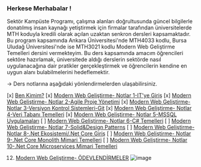 ### Herkese Merhabalar !

Sektör Kampüste Programı, çalışma alanları doğrultusunda güncel bilgilerle donatılmış insan kaynağı yetiştirmek için firmalar tarafından üniversitelerde MTH koduyla kredili olarak açılan uzaktan senkron dersleri kapsamaktadır. 
Bu program kapsamında Ankara Üniversitesi'nde MTH4033 kodlu, Bursa Uludağ Üniversitesi'nde ise MTH3021 kodlu Modern Web Geliştirme Temelleri dersini vermekteyim. Bu ders kapsamında amacım öğrencileri sektöre hazırlamak, üniversitede
aldığı derslerin sektörde nasıl uygulanacağına dair pratikler gerçekleştirmek ve öğrencilerin kendine en uygun alanı bulabilmelerini hedeflemektir. 

-> Ders notlarına aşağıdaki yönlendirmelerden ulaşabilirsiniz.

[x] [Ben Kimim?](https://github.com/KardelRuveyda/sektor-kampuste-sanayi-bakanligi/blob/master/ben-kimim.md)
[x] [Modern Web Geliştirme- Notlar 1-IT'ye Giriş](https://github.com/KardelRuveyda/sektor-kampuste-sanayi-bakanligi/blob/master/modern-web-gelistirme-1.md)
[x] [Modern Web Geliştirme- Notlar 2-Agile Proje Yönetimi](https://github.com/KardelRuveyda/sektor-kampuste-sanayi-bakanligi/blob/master/modern-web-gelistirme-2.md)
[x] [Modern Web Geliştirme- Notlar 3-Versiyon Kontrol Sistemleri-Git](https://github.com/KardelRuveyda/sektor-kampuste-sanayi-bakanligi/blob/master/modern-web-gelistirme-3.md)
[x] [Modern Web Geliştirme- Notlar 4-Veri Tabanı Temelleri](https://github.com/KardelRuveyda/sektor-kampuste-sanayi-bakanligi/blob/master/modern-web-gelistirme-4.md)
[x] [Modern Web Geliştirme- Notlar 5-MSSQL Uygulamaları](https://github.com/KardelRuveyda/sektor-kampuste-sanayi-bakanligi/blob/master/modern-web-gelistirme-5.md)
[ ] [Modern Web Geliştirme- Notlar 6-C# Temelleri](https://github.com/KardelRuveyda/sektor-kampuste-sanayi-bakanligi/blob/master/modern-web-gelistirme-6.md)
[ ] [Modern Web Geliştirme- Notlar 7-Solid&Design Patterns](https://github.com/KardelRuveyda/sektor-kampuste-sanayi-bakanligi/blob/master/modern-web-gelistirme-7.md)
[ ] [Modern Web Geliştirme- Notlar 8-.Net Ekosistemi/.Net Core Giriş](https://github.com/KardelRuveyda/sektor-kampuste-sanayi-bakanligi/blob/master/modern-web-gelistirme-8.md)
[ ] [Modern Web Geliştirme- Notlar 9-.Net Core Monolith Mimari Temelleri](https://github.com/KardelRuveyda/sektor-kampuste-sanayi-bakanligi/blob/master/modern-web-gelistirme-9.md)
[ ] [Modern Web Geliştirme- Notlar 10-.Net Core Microservices Mimari Temelleri](https://github.com/KardelRuveyda/sektor-kampuste-sanayi-bakanligi/blob/master/modern-web-gelistirme-10.md)

12. [Modern Web Geliştirme- ÖDEVLENDİRMELER](https://github.com/KardelRuveyda/sektor-kampuste-sanayi-bakanligi/blob/master/odevlendirme.md)
![image](https://github.com/KardelRuveyda/sektor-kampuste-sanayi-bakanligi/assets/33912144/f7f66973-4c40-4838-aff7-4ecb9ac08715)


  
